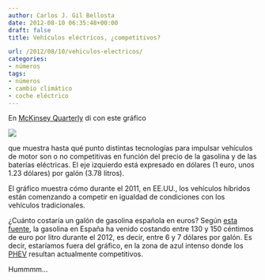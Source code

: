 ```yaml
---
author: Carlos J. Gil Bellosta
date: 2012-08-10 06:35:48+00:00
draft: false
title: Vehículos eléctricos, ¿competitivos?

url: /2012/08/10/vehiculos-electricos/
categories:
- números
tags:
- números
- cambio climático
- coche eléctrico
---
```


En [McKinsey Quarterly](http://www.mckinseyquarterly.com/Energy_Resources_Materials/Electric_Power/Battery_technology_charges_ahead_2997) di con este gráfico

[![](/wp-uploads/2012/08/electrico_vs_gasolina.png)
](/wp-uploads/2012/08/electrico_vs_gasolina.png)

que muestra hasta qué punto distintas tecnologías para impulsar vehículos de motor son o no competitivas en función del precio de la gasolina y de las baterías eléctricas. El eje izquierdo está expresado en dólares (1 euro, unos 1.23 dólares) por galón (3.78 litros).

El gráfico muestra cómo durante el 2011, en EE.UU., los vehículos híbridos están comenzando a competir en igualdad de condiciones con los vehículos tradicionales.

¿Cuánto costaría un galón de gasolina española en euros? Según [esta fuente](http://www.cores.es/pdf/behActual/beh7.pdf), la gasolina en España ha venido costando entre 130 y 150 céntimos de euro por litro durante el 2012, es decir, entre 6 y 7 dólares por galón. Es decir, estaríamos fuera del gráfico, en la zona de azul intenso donde los [PHEV](http://es.wikipedia.org/wiki/Veh%C3%ADculo_h%C3%ADbrido_el%C3%A9ctrico_enchufable) resultan actualmente competitivos.

Hummmm...




